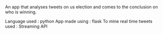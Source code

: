 An app that analyses tweets on us election and comes to the conclusion on who is winning.

Language used : python
App made using : flask
To mine real time tweets used : Streaming API
